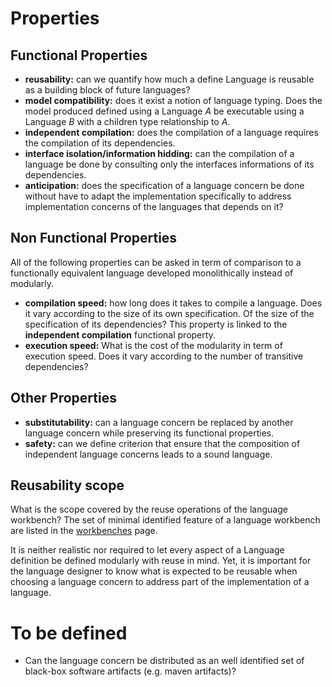 # Properties

## Functional Properties

- **reusability:** can we quantify how much a define Language is reusable as a building block of future languages?
- **model compatibility:** does it exist a notion of language typing. Does the model produced defined using a Language *A* be executable using a Language *B* with a children type relationship to *A*.
- **independent compilation:** does the compilation of a language requires the compilation of its dependencies.
- **interface isolation/information hidding:** can the compilation of a language be done by consulting only the interfaces informations of its dependencies.
- **anticipation:** does the specification of a language concern be done without have to adapt the implementation specifically to address implementation concerns of the languages that depends on it?

## Non Functional Properties

All of the following properties can be asked in term of comparison to a
functionally equivalent language developed monolithically instead of modularly.

- **compilation speed:** how long does it takes to compile a language. Does it vary according to the size of its own specification. Of the size of the specification of its dependencies? This property is linked to the **independent compilation** functional property.
- **execution speed:** What is the cost of the modularity in term of execution speed. Does it vary according to the number of transitive dependencies?

## Other Properties

- **substitutability:** can a language concern be replaced by another language concern while preserving its functional properties.
- **safety:** can we define criterion that ensure that the composition of independent language concerns leads to a sound language.


## Reusability scope

What is the scope covered by the reuse operations of the language workbench?
The set of minimal identified feature of a language workbench are listed in
the [workbenches](../index/workbenches#identified-language-workbenches-features) page.

It is neither realistic nor required to let every aspect of a Language definition
be defined modularly with reuse in mind. Yet, it is important for the language
designer to know what is expected to be reusable when choosing a language
concern to address part of the implementation of a language.


# To be defined

- Can the language concern be distributed as an well identified set of black-box software artifacts (e.g. maven artifacts)?
